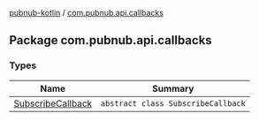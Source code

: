 [pubnub-kotlin](../index.md) / [com.pubnub.api.callbacks](./index.md)

## Package com.pubnub.api.callbacks

### Types

| Name | Summary |
|---|---|
| [SubscribeCallback](-subscribe-callback/index.md) | `abstract class SubscribeCallback` |

